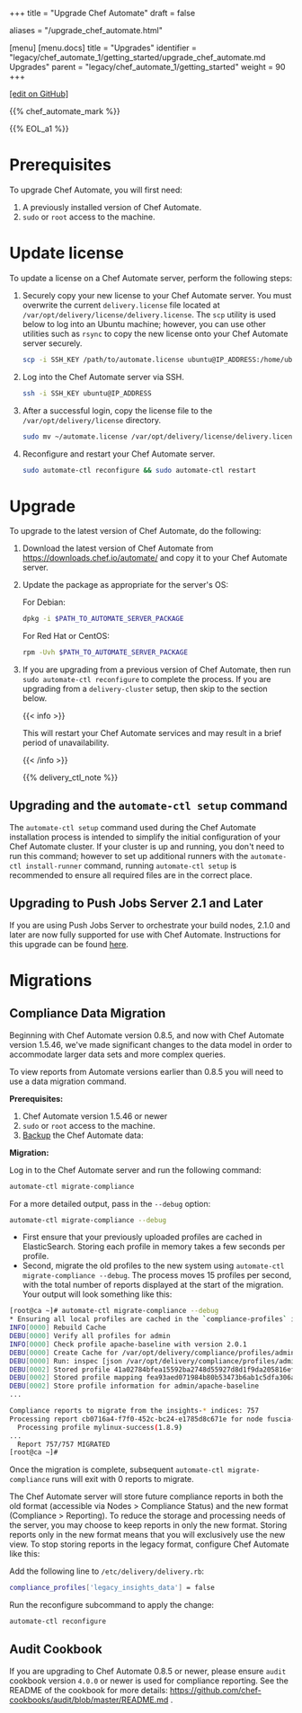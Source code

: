 +++
title = "Upgrade Chef Automate"
draft = false

aliases = "/upgrade_chef_automate.html"

[menu]
  [menu.docs]
    title = "Upgrades"
    identifier = "legacy/chef_automate_1/getting_started/upgrade_chef_automate.md Upgrades"
    parent = "legacy/chef_automate_1/getting_started"
    weight = 90
+++    

[\[edit on
GitHub\]](https://github.com/chef/chef-web-docs/blob/master/chef_master/source/upgrade_chef_automate.rst)

<meta name="robots" content="noindex">

{{% chef_automate_mark %}}

{{% EOL_a1 %}}

Prerequisites
=============

To upgrade Chef Automate, you will first need:

1.  A previously installed version of Chef Automate.
2.  `sudo` or `root` access to the machine.

Update license
==============

To update a license on a Chef Automate server, perform the following
steps:

1.  Securely copy your new license to your Chef Automate server. You
    must overwrite the current `delivery.license` file located at
    `/var/opt/delivery/license/delivery.license`. The `scp` utility is
    used below to log into an Ubuntu machine; however, you can use other
    utilities such as `rsync` to copy the new license onto your Chef
    Automate server securely.

    ``` bash
    scp -i SSH_KEY /path/to/automate.license ubuntu@IP_ADDRESS:/home/ubuntu/automate.license
    ```

2.  Log into the Chef Automate server via SSH.

    ``` bash
    ssh -i SSH_KEY ubuntu@IP_ADDRESS
    ```

3.  After a successful login, copy the license file to the
    `/var/opt/delivery/license` directory.

    ``` bash
    sudo mv ~/automate.license /var/opt/delivery/license/delivery.license
    ```

4.  Reconfigure and restart your Chef Automate server.

    ``` bash
    sudo automate-ctl reconfigure && sudo automate-ctl restart
    ```

Upgrade
=======

To upgrade to the latest version of Chef Automate, do the following:

1.  Download the latest version of Chef Automate from
    <https://downloads.chef.io/automate/> and copy it to your Chef
    Automate server.

2.  Update the package as appropriate for the server's OS:

    For Debian:

    ``` bash
    dpkg -i $PATH_TO_AUTOMATE_SERVER_PACKAGE
    ```

    For Red Hat or CentOS:

    ``` bash
    rpm -Uvh $PATH_TO_AUTOMATE_SERVER_PACKAGE
    ```

3.  If you are upgrading from a previous version of Chef Automate, then
    run `sudo automate-ctl reconfigure` to complete the process. If you
    are upgrading from a `delivery-cluster` setup, then skip to the
    section below.

    {{< info >}}

    This will restart your Chef Automate services and may result in a
    brief period of unavailability.

    {{< /info >}}

    {{% delivery_ctl_note %}}

Upgrading and the `automate-ctl setup` command
----------------------------------------------

The `automate-ctl setup` command used during the Chef Automate
installation process is intended to simplify the initial configuration
of your Chef Automate cluster. If your cluster is up and running, you
don't need to run this command; however to set up additional runners
with the `automate-ctl install-runner` command, running
`automate-ctl setup` is recommended to ensure all required files are in
the correct place.

Upgrading to Push Jobs Server 2.1 and Later
-------------------------------------------

If you are using Push Jobs Server to orchestrate your build nodes, 2.1.0
and later are now fully supported for use with Chef Automate.
Instructions for this upgrade can be found
[here](/release_notes_push_jobs.html#upgrading-chef-automate-installation-to-use-push-jobs-server-2-1).

Migrations
==========

Compliance Data Migration
-------------------------

Beginning with Chef Automate version 0.8.5, and now with Chef Automate
version 1.5.46, we've made significant changes to the data model in
order to accommodate larger data sets and more complex queries.

To view reports from Automate versions earlier than 0.8.5 you will need
to use a data migration command.

**Prerequisites:**

1.  Chef Automate version 1.5.46 or newer
2.  `sudo` or `root` access to the machine.
3.  [Backup](https://docs.chef.io/delivery_server_backup.html) the Chef
    Automate data:

**Migration:**

Log in to the Chef Automate server and run the following command:

``` bash
automate-ctl migrate-compliance
```

For a more detailed output, pass in the `--debug` option:

``` bash
automate-ctl migrate-compliance --debug
```

-   First ensure that your previously uploaded profiles are cached in
    ElasticSearch. Storing each profile in memory takes a few seconds
    per profile.
-   Second, migrate the old profiles to the new system using
    `automate-ctl migrate-compliance --debug`. The process moves 15
    profiles per second, with the total number of reports displayed at
    the start of the migration. Your output will look something like
    this:

<!-- -->

``` bash
[root@ca ~]# automate-ctl migrate-compliance --debug
* Ensuring all local profiles are cached in the `compliance-profiles` index...
INFO[0000] Rebuild Cache
DEBU[0000] Verify all profiles for admin
INFO[0000] Check profile apache-baseline with version 2.0.1
DEBU[0000] Create Cache for /var/opt/delivery/compliance/profiles/admin/apache-baseline.tar.gz
DEBU[0000] Run: inspec [json /var/opt/delivery/compliance/profiles/admin/apache-baseline.tar.gz]
DEBU[0002] Stored profile 41a02784bfea15592ba2748d55927d8d1f9da205816ef18d3bb2ebe4c5ce18a9
DEBU[0002] Stored profile mapping fea93aed071984b80b53473b6ab1c5dfa306a4b93d12fffc17b1d8630d1e232a
DEBU[0002] Store profile information for admin/apache-baseline
...

Compliance reports to migrate from the insights-* indices: 757
Processing report cb0716a4-f7f0-452c-bc24-e1785d8c671e for node fuscia-rockefeller(5ba3fe3b-145e-4128-9cb0-5d2a4215ff0f)
  Processing profile mylinux-success(1.8.9)
...
  Report 757/757 MIGRATED
[root@ca ~]#
```

Once the migration is complete, subsequent
`automate-ctl migrate-compliance` runs will exit with 0 reports to
migrate.

The Chef Automate server will store future compliance reports in both
the old format (accessible via Nodes \> Compliance Status) and the new
format (Compliance \> Reporting). To reduce the storage and processing
needs of the server, you may choose to keep reports in only the new
format. Storing reports only in the new format means that you will
exclusively use the new view. To stop storing reports in the legacy
format, configure Chef Automate like this:

Add the following line to `/etc/delivery/delivery.rb`:

``` bash
compliance_profiles['legacy_insights_data'] = false
```

Run the reconfigure subcommand to apply the change:

``` bash
automate-ctl reconfigure
```

Audit Cookbook
--------------

If you are upgrading to Chef Automate 0.8.5 or newer, please ensure
`audit` cookbook version `4.0.0` or newer is used for compliance
reporting. See the README of the cookbook for more details:
<https://github.com/chef-cookbooks/audit/blob/master/README.md> .
